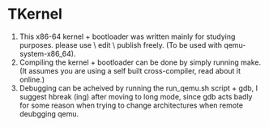 # TKernel
1. This x86-64 kernel + bootloader was written mainly for studying purposes. please use \ edit \ publish freely. (To be used with qemu-system-x86_64).
2. Compiling the kernel + bootloader can be done by simply running make. (It assumes you are using a self built cross-compiler, read about it online.)
3. Debugging can be acheived by running the run_qemu.sh script + gdb, I suggest hbreak (ing) after moving to long mode, since gdb acts badly for some reason when trying to change architectures when remote deubgging qemu.
